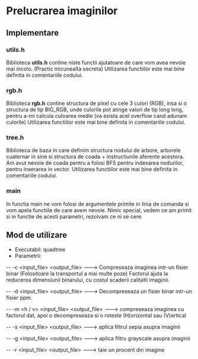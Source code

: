 # Prelucrarea imaginilor

## Implementare

### utils.h
Biblioteca **utils.h** contine niste functii ajutatoare de care vom avea nevoie mai incolo. (Practic micunealta secreta)
Utilizarea functiilor este mai bine definita in comentariile codului.

### rgb.h
Biblioteca **rgb.h** contine structura de pixel cu cele 3 culori (RGB), insa si o structura de tip BIG_RGB, unde culorile pot atinge 
valori de tip long long, pentru a-mi calcula culoarea medie (va exista acel overflow cand adunam culorile)
Utilizarea functiilor este mai bine definita in comentariile codului.

### tree.h
Biblioteca de baza in care definim structura nodului de arbore, arborele cuaternar in sine si structura de coada + instructiunile 
aferente acestora. Am avut nevoie de coada pentru a folosi BFS pentru indexarea nodurilor, pentru inserarea in vector.
Utilizarea functiilor este mai bine definita in comentariile codului.

### main
In functia main ne vom folosi de argumentele primite in linia de comanda si vom apela functiile de care avem nevoie. Nimic special,
vedem ce am primit si in functie de acesti parametri, rezolvam ce ni se cere.

## Mod de utilizare
- Executabil: quadtree
- Parametrii:

-- -c <factor> <input_file> <output_file> ---> Compreseaza imaginea intr-un fisier binar (Folositoare la transportul a mai multe poze) Factorul ajuta la reducerea dimensiunii binarului, cu costul scaderii calitatii imaginii.

-- -d <input_file> <output_file> ---> Decompreseaza un fisier binar intr-un fisier ppm.

-- -m <h / v> <factor> <input_file> <output_file> ---> compreseaza imaginea cu factorul dat, apoi o decompreseaza si o roteste (H)orizontal sau (V)ertical

-- -s <input_file> <output_file> ---> aplica filtrul sepia asupra imaginii

-- -g <input_file> <output_file> ---> aplica filtru grayscale asupra imaginii

-- -r <procent> <input_file> <output_file> ---> taie un procent din imagine



